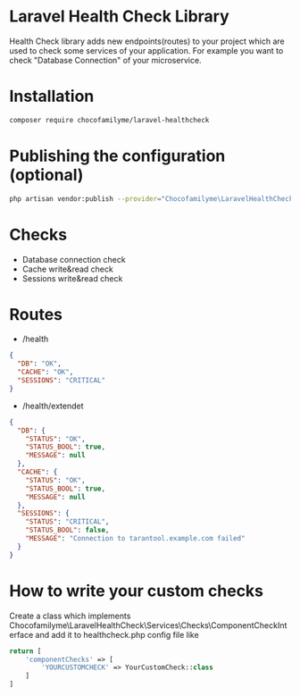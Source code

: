 # Laravel Health Check Library
Health Check library adds new endpoints(routes) to your project which are used to check some services of your application.
For example you want to check "Database Connection" of your microservice.

# Installation
```bash
composer require chocofamilyme/laravel-healthcheck
```

# Publishing the configuration (optional)
```bash
php artisan vendor:publish --provider="Chocofamilyme\LaravelHealthCheck\Providers\HealthCheckServiceProvider"
```

# Checks
- Database connection check
- Cache write&read check
- Sessions write&read check

# Routes
- /health
```json
{
  "DB": "OK",
  "CACHE": "OK",
  "SESSIONS": "CRITICAL"
}
```
- /health/extendet
```json
{
  "DB": {
    "STATUS": "OK",
    "STATUS_BOOL": true,
    "MESSAGE": null
  },
  "CACHE": {
    "STATUS": "OK",
    "STATUS_BOOL": true,
    "MESSAGE": null
  },
  "SESSIONS": {
    "STATUS": "CRITICAL",
    "STATUS_BOOL": false,
    "MESSAGE": "Connection to tarantool.example.com failed"
  }
}
```

# How to write your custom checks
Create a class which implements Chocofamilyme\LaravelHealthCheck\Services\Checks\ComponentCheckInterface
and add it to healthcheck.php config file like
```php
return [
    'componentChecks' => [
        'YOURCUSTOMCHECK' => YourCustomCheck::class
    ]
]
```
